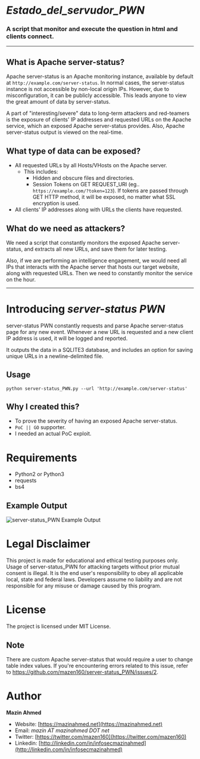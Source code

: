 *Estado_del_servudor_PWN*
=========================

### A script that monitor and execute the question in html and clients connect.

---

## What is Apache server-status?

Apache server-status is an Apache monitoring instance, available by default at `http://example.com/server-status`. In normal cases, the server-status instance is not accessible by non-local origin IPs. However, due to misconfiguration, it can be publicly accessible. This leads anyone to view the great amount of data by server-status.

A part of "interesting/severe" data to long-term attackers and red-teamers is the exposure of clients' IP addresses and requested URLs on the Apache service, which an exposed Apache server-status provides. Also, Apache server-status output is viewed on the real-time.

## What type of data can be exposed?

* All requested URLs by all Hosts/VHosts on the Apache server.
	* This includes:
		* Hidden and obscure files and directories.
		* Session Tokens on GET REQUEST_URI (eg.. `https://example.com/?token=123`). If tokens are passed through GET HTTP method, it will be exposed, no matter what SSL encryption is used.
* All clients' IP addresses along with URLs the clients have requested.


## What do we need as attackers?

We need a script that constantly monitors the exposed Apache server-status, and extracts all new URLs, and save them for later testing.

Also, if we are performing an intelligence engagement, we would need all IPs that interacts with the Apache server that hosts our target website, along with requested URLs. Then we need to constantly monitor the service on the hour.

---

# Introducing *server-status PWN*

server-status PWN constantly requests and parse Apache server-status page for any new event. Whenever a new URL is requested and a new client IP address is used, it will be logged and reported.

It outputs the data in a SQLITE3 database, and includes an option for saving unique URLs in a newline-delimited file.


## **Usage**

`python server-status_PWN.py --url 'http://example.com/server-status'`


## **Why I created this?**

* To prove the severity of having an exposed Apache server-status. 
* `PoC || GO` supporter.
* I needed an actual PoC exploit.

# **Requirements**

* Python2 or Python3
* requests
* bs4


## **Example Output**

![server-status_PWN Example Output](https://raw.githubusercontent.com/mazen160/public/master/static/images/server-status_PWN-Demo.png)


# **Legal Disclaimer**

This project is made for educational and ethical testing purposes only. Usage of server-status_PWN for attacking targets without prior mutual consent is illegal. It is the end user's responsibility to obey all applicable local, state and federal laws. Developers assume no liability and are not responsible for any misuse or damage caused by this program.


# **License**

The project is licensed under MIT License.

## **Note**

There are custom Apache server-status that would require a user to change table index values. If you're encountering errors related to this issue, refer to https://github.com/mazen160/server-status_PWN/issues/2.

# **Author**

**Mazin Ahmed**
* Website: [https://mazinahmed.net](https://mazinahmed.net)
* Email: *mazin AT mazinahmed DOT net*
* Twitter: [https://twitter.com/mazen160](https://twitter.com/mazen160)
* Linkedin: [http://linkedin.com/in/infosecmazinahmed](http://linkedin.com/in/infosecmazinahmed)

